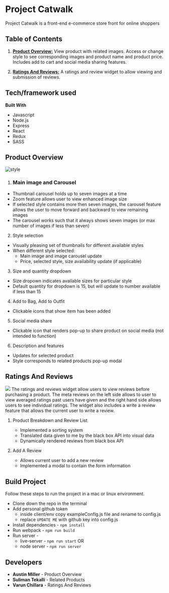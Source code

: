 # Project Catwalk
Project Catwalk is a front-end e-commerce store front for online shoppers

## Table of Contents

1. [**Product Overview:**](#product-overview) View product with related images. Access or change style to see corresponding images and product name and product price. Includes add to cart and social media sharing features.

3. [**Ratings And Reviews:**](#ratings-and-reviews) A ratings and review widget to allow viewing and submission of reviews.

## Tech/framework used

**Built With**
- Javascript
- Node.js
- Express
- React
- Redux
- SASS

## Product Overview
![style](gifs_and_images/screenshots/overview3.png)
1. ### Main image and Carousel
  * Thumbnail carousel holds up to seven images at a time
  * Zoom feature allows user to view enhanced image size
  * If selected style contains more then seven images, the carousel feature allows the user to move forward and backward to view remaining images
  * The carousel works such that it always shows seven images (or max number of images if less than seven)

2. Style selection
- Visually pleasing set of thumbnails for different available styles
- When different style selected:
  * Main image and image carousel update
  * Price, selected style, size availability update (if applicable)

3. Size and quantity dropdown
- Size dropown indicates available sizes for particular style
- Default quantity for dropdown is 15, but will update to number available if less than 15

4. Add to Bag, Add to Outfit
- Clickable icons that show item has been added

5. Social media share
- Clickable icon that renders pop-up to share product on social media (not intended to function)

6. Description and features
- Updates for selected product
- Style corresponds to related products pop-up modal

## Ratings And Reviews
![](gifs_and_images/ratingsAndReviews.gif)
The ratings and reviews widget allow users to view reviews before purchasing a product. The meta reviews on the left side allows to user to view averaged ratings past users have given and the right hand side allows users to see individual ratings. The widget also includes a write a review feature that allows the current user to write a review.

1. Product Breakdown and Review List
    * Implemented a sorting system
    * Translated data given to me by the black box API into visual data
    * Dynamically rendered reviews from black box API

2. Add A Review
    * Allows current user to add a new review
    * Implemented a modal to contain the form information

## Build Project
Follow these steps to run the project in a mac or linux environment.
- Clone down the repo in the terminal
- Add personal github token
  * inside client/env copy exampleConfig.js file and rename to config.js
  * replace `UPDATE ME` with github key into config.js
- Install dependencies - `npm install`
- Run webpack - `npm run build`
- Run server -
  * live-server - `npm run start`
  OR
  * node server - `npm run server`

## Developers
- **Austin Miller** - Product Overview
- **Suliman Tekalli** - Related Products
- **Varun Chillara** - Ratings And Reviews
